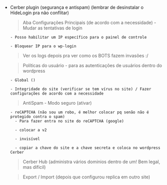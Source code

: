 - Cerber plugin (segurança e antispam) (lembrar de desinstalar o HideLogin pra não conflitar)
    > Aba Configurações Principais (de acordo com a necessidade)
      - Mudar as tentativas de login

      - Posso habilitar um IP específico para o painel de controle
      
      - Bloquear IP para o wp-login
    
    > Ver os logs depois pra ver como os BOTS fazem invasões :/

    > Políticas do usuário
      - para as autenticações de usuários dentro do wordpress

      - Global ()

      - Integridade do site (verificar se tem vírus no site) / Fazer configurações de acordo com a necessidade

    > AntiSpam
      - Modo seguro (ativar)

      - reCAPTCHA (não sou um robo, é melhor colocar pq senão não é protegido contra o spam)
        - Para fazer entra no site do reCAPTCHA (google)

        - colocar a v2

        - invisível
        
        - copiar a chave do site e a chave secreta e coloca no wordpress Cerber
    
    > Cerber Hub (administra vários dominios dentro de um! Bem legal, mas dificil)

    > Export / Import (depois que configurou replica em outro site)